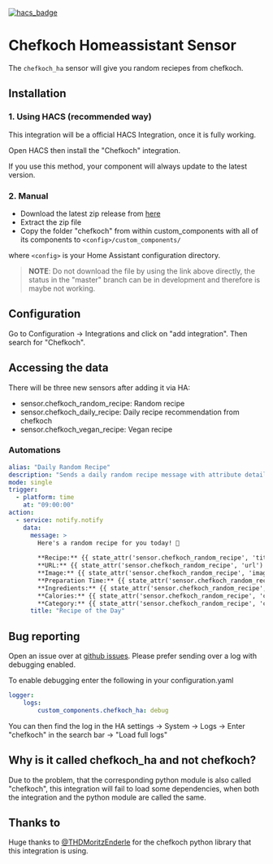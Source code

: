 [![hacs_badge](https://img.shields.io/badge/HACS-Default-41BDF5.svg?style=for-the-badge)](https://github.com/hacs/integration)
# Chefkoch Homeassistant Sensor
The `chefkoch_ha` sensor will give you random reciepes from chefkoch.

## Installation
### 1. Using HACS (recommended way)

This integration will be a official HACS Integration, once it is fully working.

Open HACS then install the "Chefkoch" integration.

If you use this method, your component will always update to the latest version.

### 2. Manual

- Download the latest zip release from [here](https://github.com/FaserF/ha-chefkoch/releases/latest)
- Extract the zip file
- Copy the folder "chefkoch" from within custom_components with all of its components to `<config>/custom_components/`

where `<config>` is your Home Assistant configuration directory.

>__NOTE__: Do not download the file by using the link above directly, the status in the "master" branch can be in development and therefore is maybe not working.

## Configuration

Go to Configuration -> Integrations and click on "add integration". Then search for "Chefkoch".

## Accessing the data
There will be three new sensors after adding it via HA: 
- sensor.chefkoch_random_recipe: Random recipe
- sensor.chefkoch_daily_recipe: Daily recipe recommendation from chefkoch
- sensor.chefkoch_vegan_recipe: Vegan recipe

### Automations
```yaml
alias: "Daily Random Recipe"
description: "Sends a daily random recipe message with attribute details."
mode: single
trigger:
  - platform: time
    at: "09:00:00"
action:
  - service: notify.notify
    data:
      message: >
        Here's a random recipe for you today! 🎉
        
        **Recipe:** {{ state_attr('sensor.chefkoch_random_recipe', 'title') }}
        **URL:** {{ state_attr('sensor.chefkoch_random_recipe', 'url') }}
        **Image:** {{ state_attr('sensor.chefkoch_random_recipe', 'image_url') }}
        **Preparation Time:** {{ state_attr('sensor.chefkoch_random_recipe', 'totalTime') }}
        **Ingredients:** {{ state_attr('sensor.chefkoch_random_recipe', 'ingredients') | join(', ') }}
        **Calories:** {{ state_attr('sensor.chefkoch_random_recipe', 'calories') }}
        **Category:** {{ state_attr('sensor.chefkoch_random_recipe', 'category') }}
      title: "Recipe of the Day"

```

## Bug reporting
Open an issue over at [github issues](https://github.com/FaserF/ha-chefkoch/issues). Please prefer sending over a log with debugging enabled.

To enable debugging enter the following in your configuration.yaml

```yaml
logger:
    logs:
        custom_components.chefkoch_ha: debug
```

You can then find the log in the HA settings -> System -> Logs -> Enter "chefkoch" in the search bar -> "Load full logs"

## Why is it called chefkoch_ha and not chefkoch?
Due to the problem, that the corresponding python module is also called "chefkoch", this integration will fail to load some dependencies, when both the integration and the python module are called the same. 

## Thanks to
Huge thanks to [@THDMoritzEnderle](https://github.com/THDMoritzEnderle/chefkoch) for the chefkoch python library that this integration is using.